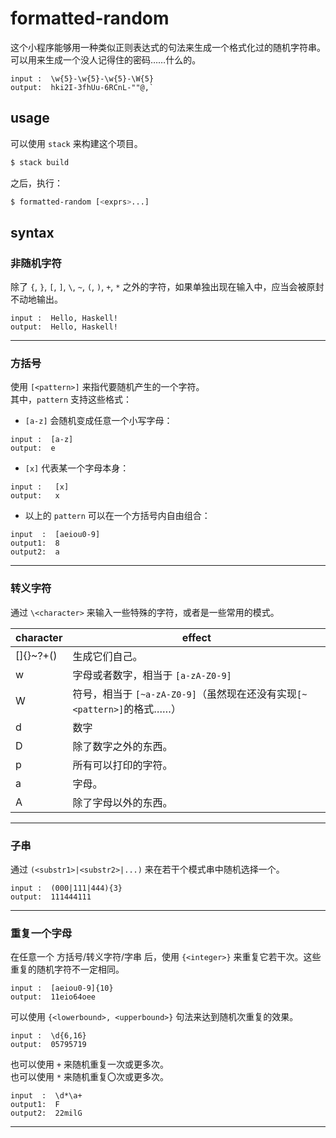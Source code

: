 # formatted-random
这个小程序能够用一种类似正则表达式的句法来生成一个格式化过的随机字符串。  
可以用来生成一个没人记得住的密码……什么的。
```
input :  \w{5}-\w{5}-\w{5}-\W{5}
output:  hki2I-3fhUu-6RCnL-""@,`
```
## usage
可以使用 `stack` 来构建这个项目。  
```bash
$ stack build
```
之后，执行：
```bash
$ formatted-random [<exprs>...]
```

## syntax
### 非随机字符
除了 `{`, `}`, `[`, `]`, `\`, `~`, `(`, `)`, `+`, `*` 之外的字符，如果单独出现在输入中，应当会被原封不动地输出。
```
input :  Hello, Haskell!
output:  Hello, Haskell!
```
------------
### 方括号
使用 `[<pattern>]` 来指代要随机产生的一个字符。  
其中，`pattern` 支持这些格式：
- `[a-z]` 会随机变成任意一个小写字母：  
```
input :  [a-z]
output:  e
``` 
- `[x]` 代表某一个字母本身：  
```
input :   [x]
output:   x
```
- 以上的 `pattern` 可以在一个方括号内自由组合：
```
input  :  [aeiou0-9]
output1:  8
output2:  a
```
------------
### 转义字符
通过 `\<character>` 来输入一些特殊的字符，或者是一些常用的模式。

| character  | effect                                                                  |
| ---------- | ----------------------------------------------------------------------- |
| []{}~\?+() | 生成它们自己。                                                          |
| w          | 字母或者数字，相当于 `[a-zA-Z0-9]`                                      |
| W          | 符号，相当于 `[~a-zA-Z0-9]`（虽然现在还没有实现`[~<pattern>]`的格式……） |
| d          | 数字                                                                    |
| D          | 除了数字之外的东西。                                                    |
| p          | 所有可以打印的字符。                                                    |
| a          | 字母。                                                                  |
| A          | 除了字母以外的东西。                                                    |
-------------
### 子串
通过 `(<substr1>|<substr2>|...)` 来在若干个模式串中随机选择一个。
```
input :  (000|111|444){3}
output:  111444111
```
-------------
### 重复一个字母
在任意一个 方括号/转义字符/字串 后，使用 `{<integer>}` 来重复它若干次。这些重复的随机字符不一定相同。  
```
input :  [aeiou0-9]{10}
output:  11eio64oee
```
  
可以使用 `{<lowerbound>, <upperbound>}` 句法来达到随机次重复的效果。  
```
input :  \d{6,16}
output:  05795719
```
  
也可以使用 `+` 来随机重复一次或更多次。  
也可以使用 `*` 来随机重复〇次或更多次。  
```
input  :  \d*\a+
output1:  F
output2:  22milG
```
-------------